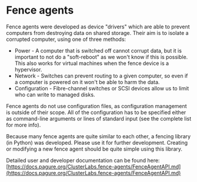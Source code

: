 Fence agents
============
Fence agents were developed as device "drivers" which are able to prevent computers from destroying data on shared storage. Their aim is to isolate a corrupted computer, using one of three methods:

  * Power - A computer that is switched off cannot corrupt data, but it is important to not do a "soft-reboot" as we won't know if this is possible. This also works for virtual machines when the fence device is a hypervisor.
  * Network - Switches can prevent routing to a given computer, so even if a computer is powered on it won't be able to harm the data.
  * Configuration - Fibre-channel switches or SCSI devices allow us to limit who can write to managed disks.

Fence agents do not use configuration files, as configuration management is outside of their scope. All of the configuration has to be specified either as command-line arguments or lines of standard input (see the complete list for more info).

Because many fence agents are quite similar to each other, a fencing library (in Python) was developed. Please use it for further development. Creating or modifying a new fence agent should be quite simple using this library.

Detailed user and developer documentation can be found here: [https://docs.pagure.org/ClusterLabs.fence-agents/FenceAgentAPI.md](https://docs.pagure.org/ClusterLabs.fence-agents/FenceAgentAPI.md)
